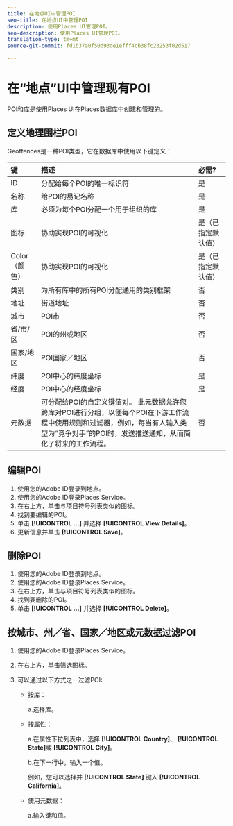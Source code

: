 ```yaml
---
title: 在地点UI中管理POI
seo-title: 在地点UI中管理POI
description: 使用Places UI管理POI。
seo-description: 使用Places UI管理POI。
translation-type: tm+mt
source-git-commit: fd1b37a0f50d93de1efff4cb38fc23253f02d517

---
```



# 在“地点”UI中管理现有POI

POI和库是使用Places UI在Places数据库中创建和管理的。

## 定义地理围栏POI

Geoffences是一种POI类型，它在数据库中使用以下键定义：

| 键 | 描述 | 必需? |
| :--- | :--- | :--- |
| ID | 分配给每个POI的唯一标识符 | 是 |
| 名称 | 给POI的易记名称 | 是 |
| 库 | 必须为每个POI分配一个用于组织的库 | 是 |
| 图标 | 协助实现POI的可视化 | 是（已指定默认值） |
| Color（颜色） | 协助实现POI的可视化 | 是（已指定默认值） |
| 类别 | 为所有库中的所有POI分配通用的类别框架 | 否 |
| 地址 | 街道地址 | 否 |
| 城市 | POI市 | 否 |
| 省/市/区 | POI的州或地区 | 否 |
| 国家/地区 | POI国家／地区 | 否 |
| 纬度 | POI中心的纬度坐标 | 是 |
| 经度 | POI中心的经度坐标 | 是 |
| 元数据 | 可分配给POI的自定义键值对。 此元数据允许您跨库对POI进行分组，以便每个POI在下游工作流程中使用规则和过滤器，例如，每当有人输入类型为“竞争对手”的POI时，发送推送通知，从而简化了将来的工作流程。 | 否 |


## 编辑POI

1. 使用您的Adobe ID登录到地点。
1. 使用您的Adobe ID登录Places Service。
1. 在右上方，单击与项目符号列表类似的图标。
1. 找到要编辑的POI。
1. 单击 **[!UICONTROL ...]** 并选择 **[!UICONTROL View Details]**。
1. 更新信息并单击 **[!UICONTROL Save]**。

## 删除POI

1. 使用您的Adobe ID登录到地点。
1. 使用您的Adobe ID登录Places Service。
1. 在右上方，单击与项目符号列表类似的图标。
1. 找到要删除的POI。
1. 单击 **[!UICONTROL ...]** 并选择 **[!UICONTROL Delete]**。

## 按城市、州／省、国家／地区或元数据过滤POI

1. 使用您的Adobe ID登录Places Service。
1. 在右上方，单击筛选图标。
1. 可以通过以下方式之一过滤POI:

   * 按库：

      a.选择库。

   * 按属性：

      a.在属性下拉列表中，选择 **[!UICONTROL Country]**、 **[!UICONTROL State]**&#x200B;或 **[!UICONTROL City]**。

      b.在下一行中，输入一个值。

      例如，您可以选择并 **[!UICONTROL State]** 键入 **[!UICONTROL California]**。

   * 使用元数据：

      a.输入键和值。
